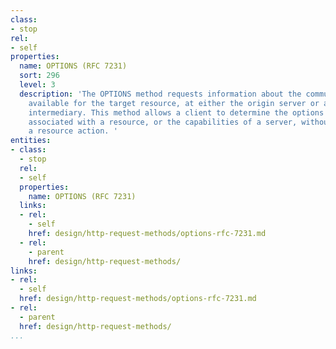 ```yaml
---
class:
- stop
rel:
- self
properties:
  name: OPTIONS (RFC 7231)
  sort: 296
  level: 3
  description: 'The OPTIONS method requests information about the communication options
    available for the target resource, at either the origin server or an intervening
    intermediary. This method allows a client to determine the options and/or requirements
    associated with a resource, or the capabilities of a server, without implying
    a resource action. '
entities:
- class:
  - stop
  rel:
  - self
  properties:
    name: OPTIONS (RFC 7231)
  links:
  - rel:
    - self
    href: design/http-request-methods/options-rfc-7231.md
  - rel:
    - parent
    href: design/http-request-methods/
links:
- rel:
  - self
  href: design/http-request-methods/options-rfc-7231.md
- rel:
  - parent
  href: design/http-request-methods/
...
```

